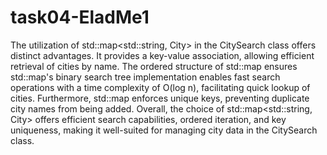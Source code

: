 # task04-EladMe1

The utilization of std::map<std::string, City> in the CitySearch class offers distinct advantages. It provides a key-value association, 
allowing efficient retrieval of cities by name. The ordered structure of std::map ensures  std::map's binary search tree implementation
enables fast search operations with a time complexity of O(log n), facilitating quick lookup of cities. 
Furthermore, std::map enforces unique keys, preventing duplicate city names from being added.
Overall, the choice of std::map<std::string, City> offers efficient search capabilities, 
ordered iteration, and key uniqueness, making it well-suited for managing city data in the CitySearch class.

